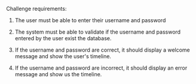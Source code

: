 
Challenge requirements:

1. The user must be able to enter their username and password

2. The system must be able to validate if the username and password entered by the user exist the database.

3. If the username and password are correct, it should display a welcome message and show the user's timeline.

4. If the username and password are incorrect, it should display an error message and show us the timeline.
